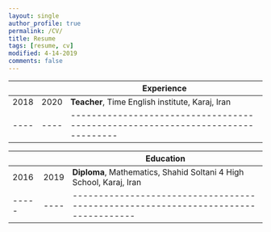 ```yaml
---
layout: single
author_profile: true
permalink: /CV/
title: Resume
tags: [resume, cv]
modified: 4-14-2019
comments: false
---
```



|    |    | **Experience**                                                             |
|----|----|-------------------------------------------------------------------------------|
|2018|2020| **Teacher**, Time English institute, Karaj, Iran |
|----|----|-------------------------------------------------------------------------------|



|     |    |**Education**                                                               |
|-----|----|----------------------------------------------------------------------------------|
|2016 |2019| **Diploma**, Mathematics, Shahid Soltani 4 High School, Karaj, Iran |
|-----|----|----------------------------------------------------------------------------------|
